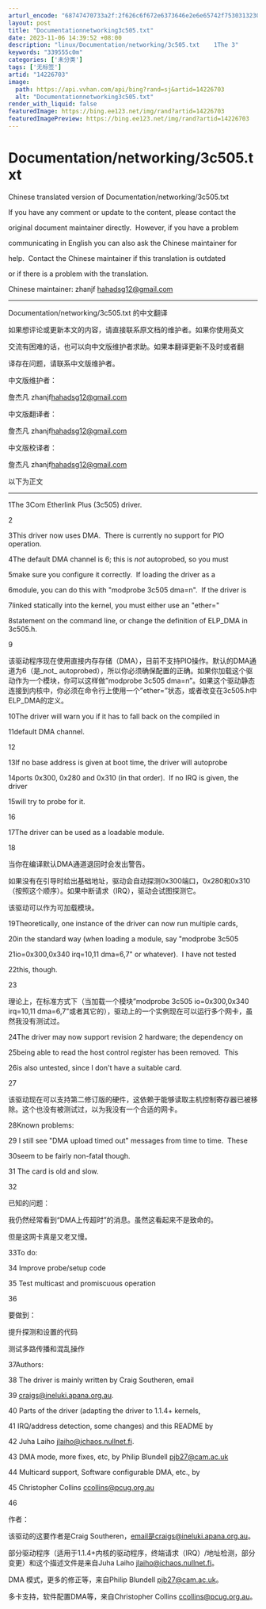 ```yaml
---
arturl_encode: "68747470733a2f:2f626c6f672e6373646e2e6e65742f75303132303336343433:2f61727469636c652f64657461696c732f3134323236373033"
layout: post
title: "Documentationnetworking3c505.txt"
date: 2023-11-06 14:39:52 +08:00
description: "linux/Documentation/networking/3c505.txt    1The 3"
keywords: "339555c0m"
categories: ['未分类']
tags: ['无标签']
artid: "14226703"
image:
  path: https://api.vvhan.com/api/bing?rand=sj&artid=14226703
  alt: "Documentationnetworking3c505.txt"
render_with_liquid: false
featuredImage: https://bing.ee123.net/img/rand?artid=14226703
featuredImagePreview: https://bing.ee123.net/img/rand?artid=14226703
---
```


# Documentation/networking/3c505.txt

Chinese translated version of Documentation/networking/3c505.txt

If you have any comment or update to the content, please contact the
  
original document maintainer directly.  However, if you have a problem
  
communicating in English you can also ask the Chinese maintainer for
  
help.  Contact the Chinese maintainer if this translation is outdated
  
or if there is a problem with the translation.

Chinese maintainer: zhanjf <hahadsg12@gmail.com>
  
---------------------------------------------------------------------
  
Documentation/networking/3c505.txt
的中文翻译

如果想评论或更新本文的内容，请直接联系原文档的维护者。如果你使用英文
  

交流有困难的话，也可以向中文版维护者求助。如果本翻译更新不及时或者翻
  

译存在问题，请联系中文版维护者。

中文版维护者：

詹杰凡
zhanjf<hahadsg12@gmail.com>
  

中文版翻译者：

詹杰凡
zhanjf<hahadsg12@gmail.com>
  

中文版校译者：

詹杰凡
zhanjf<hahadsg12@gmail.com>

以下为正文
  
---------------------------------------------------------------------

1The 3Com Etherlink Plus (3c505) driver.

2

3This driver now uses DMA.  There is currently no support for PIO operation.

4The default DMA channel is 6; this is _not_ autoprobed, so you must

5make sure you configure it correctly.  If loading the driver as a

6module, you can do this with "modprobe 3c505 dma=n".  If the driver is

7linked statically into the kernel, you must either use an "ether="

8statement on the command line, or change the definition of ELP_DMA in 3c505.h.

9

该驱动程序现在使用直接内存存储（DMA），目前不支持PIO操作。默认的DMA通道为6（是_not_ autoprobed），所以你必须确保配置的正确。如果你加载这个驱动作为一个模块，你可以这样做”modprobe 3c505 dma=n”。如果这个驱动静态连接到内核中，你必须在命令行上使用一个”ether=”状态，或者改变在3c505.h中ELP_DMA的定义。

10The driver will warn you if it has to fall back on the compiled in

11default DMA channel.

12

13If no base address is given at boot time, the driver will autoprobe

14ports 0x300, 0x280 and 0x310 (in that order).  If no IRQ is given, the driver

15will try to probe for it.

16

17The driver can be used as a loadable module.

18

当你在编译默认DMA通道退回时会发出警告。

如果没有在引导时给出基础地址，驱动会自动探测0x300端口，0x280和0x310（按照这个顺序）。如果中断请求（IRQ），驱动会试图探测它。

该驱动可以作为可加载模块。

19Theoretically, one instance of the driver can now run multiple cards,

20in the standard way (when loading a module, say "modprobe 3c505

21io=0x300,0x340 irq=10,11 dma=6,7" or whatever).  I have not tested

22this, though.

23

理论上，在标准方式下（当加载一个模块”modprobe 3c505 io=0x300,0x340 irq=10,11 dma=6,7”或者其它的），驱动上的一个实例现在可以运行多个网卡，虽然我没有测试过。

24The driver may now support revision 2 hardware; the dependency on

25being able to read the host control register has been removed.  This

26is also untested, since I don't have a suitable card.

27

该驱动现在可以支持第二修订版的硬件，这依赖于能够读取主机控制寄存器已被移除。这个也没有被测试过，以为我没有一个合适的网卡。

28Known problems:

29 I still see "DMA upload timed out" messages from time to time.  These

30seem to be fairly non-fatal though.

31 The card is old and slow.

32

已知的问题：

我仍然经常看到“DMA上传超时”的消息。虽然这看起来不是致命的。

但是这网卡真是又老又慢。

33To do:

34 Improve probe/setup code

35 Test multicast and promiscuous operation

36

要做到：

提升探测和设置的代码

测试多路传播和混乱操作

37Authors:

38 The driver is mainly written by Craig Southeren, email

39 <craigs@ineluki.apana.org.au>.

40 Parts of the driver (adapting the driver to 1.1.4+ kernels,

41 IRQ/address detection, some changes) and this README by

42 Juha Laiho <jlaiho@ichaos.nullnet.fi>.

43 DMA mode, more fixes, etc, by Philip Blundell <pjb27@cam.ac.uk>

44 Multicard support, Software configurable DMA, etc., by

45 Christopher Collins <ccollins@pcug.org.au>

46

作者：

该驱动的这要作者是Craig Southeren，email是craigs@ineluki.apana.org.au。

部分驱动程序（适用于1.1.4+内核的驱动程序，终端请求（IRQ）/地址检测，部分变更）和这个描述文件是来自Juha Laiho jlaiho@ichaos.nullnet.fi。

DMA 模式，更多的修正等，来自Philip Blundell pjb27@cam.ac.uk。

多卡支持，软件配置DMA等，来自Christopher Collins ccollins@pcug.org.au。